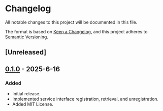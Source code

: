 # Changelog

All notable changes to this project will be documented in this file.

The format is based on [Keep a Changelog](https://keepachangelog.com/en/1.0.0/),
and this project adheres to [Semantic Versioning](https://semver.org/spec/v2.0.0.html).

## [Unreleased]

## [0.1.0] - 2025-6-16

### Added

- Initial release.
- Implemented service interface registration, retrieval, and unregistration.
- Added MIT License.

[0.1.0]: https://github.com/Labrador52/UnityWrench-Service.git